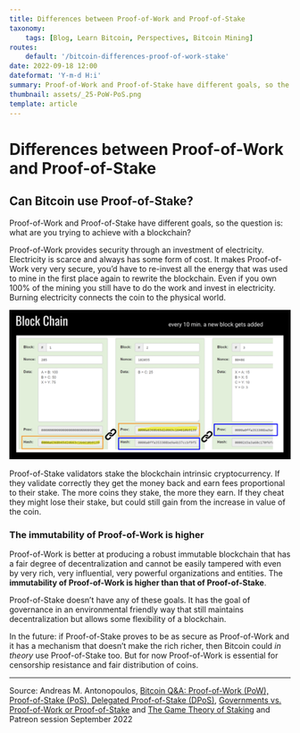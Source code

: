 ```yaml
---
title: Differences between Proof-of-Work and Proof-of-Stake
taxonomy:
    tags: [Blog, Learn Bitcoin, Perspectives, Bitcoin Mining]
routes:
    default: '/bitcoin-differences-proof-of-work-stake'
date: 2022-09-18 12:00
dateformat: 'Y-m-d H:i'
summary: Proof-of-Work and Proof-of-Stake have different goals, so the question is: what are you trying to achieve with a blockchain?
thumbnail: assets/_25-PoW-PoS.png
template: article
---
```


# Differences between Proof-of-Work and Proof-of-Stake
## Can Bitcoin use Proof-of-Stake?

Proof-of-Work and Proof-of-Stake have different goals, so the question is: what are you trying to achieve with a blockchain? 

Proof-of-Work provides security through an investment of electricity. Electricity is scarce and always has some form of cost. It makes Proof-of-Work very very secure, you’d have to re-invest all the energy that was used to mine in the first place again to rewrite the blockchain. Even if you own 100% of the mining you still have to do the work and invest in electricity. Burning electricity connects the coin to the physical world.

![Blocks are chained together and store transactions in the chronologically correct order - Satoshi Nakamoto called it time chain, Source: Anita Posch, representation of a block chain](assets/_25-PoW-PoS.png)

Proof-of-Stake validators stake the blockchain intrinsic cryptocurrency. If they validate correctly they get the money back and earn fees proportional to their stake. The more coins they stake, the more they earn. If they cheat they might lose their stake, but could still gain from the increase in value of the coin.

### The immutability of Proof-of-Work is higher
Proof-of-Work is better at producing a robust immutable blockchain that has a fair degree of decentralization and cannot be easily tampered with even by very rich, very influential, very powerful organizations and entities. The **immutability of Proof-of-Work is higher than that of Proof-of-Stake**. 

Proof-of-Stake doesn’t have any of these goals. It has the goal of governance in an environmental friendly way that still maintains decentralization but allows some flexibility of a blockchain. 

In the future: if Proof-of-Stake proves to be as secure as Proof-of-Work and it has a mechanism that doesn’t make the rich richer, then Bitcoin could _in theory_ use Proof-of-Stake too. But for now Proof-of-Work is essential for censorship resistance and fair distribution of coins.

---
<span style="color:font-size:5px">Source: Andreas M. Antonopoulos, <a href="https://www.youtube.com/watch?v=3W_3AQrQEOM">Bitcoin Q&A: Proof-of-Work (PoW), Proof-of-Stake (PoS), Delegated Proof-of-Stake (DPoS)</a>, <a href="https://www.youtube.com/watch?v=qrwgYDAoZV0">Governments vs. Proof-of-Work or Proof-of-Stake</a> and <a href="https://www.youtube.com/watch?v=MHYS0xgZ9dQ">The Game Theory of Staking</a> and Patreon session September 2022
</span>
